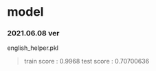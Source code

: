 # model

### 2021.06.08 ver
english_helper.pkl
  > train score : 0.9968
  > test score : 0.70700636
